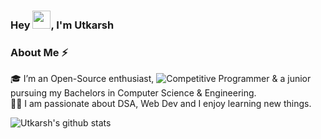 ### Hey <img src="https://github.com/TheDudeThatCode/TheDudeThatCode/blob/master/Assets/Hi.gif" width="29px">, I'm Utkarsh

### About Me ⚡

🎓 I’m an Open-Source enthusiast, ![Competitive Programmer](https://codeforces.com/profile/Avatar) & a junior pursuing my Bachelors in Computer Science & Engineering. </br>
👨‍💻 I am passionate about DSA, Web Dev and I enjoy learning new things. </br>

![Utkarsh's github stats](https://github-readme-stats.vercel.app/api?username=Utkarshn10&show_icons=true&hide_border=true)
